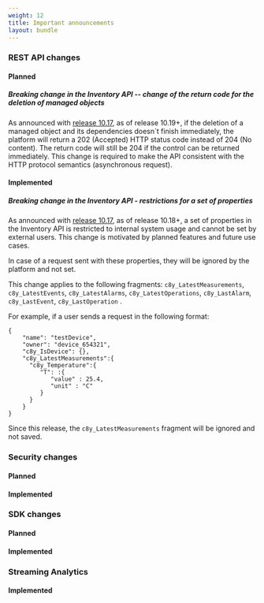 ```yaml
---
weight: 12
title: Important announcements
layout: bundle
---
```


### REST API changes

#### Planned

##### Breaking change in the Inventory API -- change of the return code for the deletion of managed objects

As announced with [release 10.17](/release-10-17-0/announcements-10-17-0), as of release 10.19+, if the deletion of a managed object and its dependencies doesn´t finish immediately, the platform will return a 202 (Accepted) HTTP status code instead of 204 (No content).
The return code will still be 204 if the control can be returned immediately.
This change is required to make the API consistent with the HTTP protocol semantics (asynchronous request).

#### Implemented

##### Breaking change in the Inventory API - restrictions for a set of properties

As announced with [release 10.17](/release-10-17-0/announcements-10-17-0), as of release 10.18+, a set of properties in the Inventory API is restricted to internal system usage and cannot be set by external users. This change is motivated by planned features and future use cases.

In case of a request sent with these properties, they will be ignored by the platform and not set.

This change applies to the following fragments: `c8y_LatestMeasurements`, `c8y_LatestEvents`, `c8y_LatestAlarms`, `c8y_LatestOperations`, `c8y_LastAlarm`, `c8y_LastEvent`, `c8y_LastOperation` .

For example, if a user sends a request in the following format:

```
{
    "name": "testDevice",
    "owner": "device_654321",
    "c8y_IsDevice": {},
    "c8y_LatestMeasurements":{
      "c8y_Temperature":{
         "T": :{
            "value" : 25.4,
            "unit" : "C"
         }
      }
    }
}
```
Since this release, the `c8y_LatestMeasurements` fragment will be ignored and not saved.

### Security changes

#### Planned

#### Implemented


### SDK changes

#### Planned

#### Implemented


### Streaming Analytics

#### Implemented
